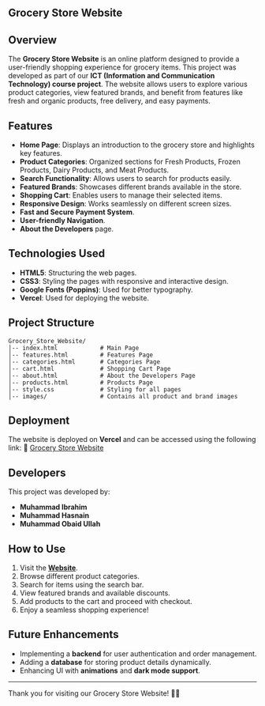 ## Grocery Store Website

## Overview
The **Grocery Store Website** is an online platform designed to provide a user-friendly shopping experience for grocery items. This project was developed as part of our **ICT (Information and Communication Technology) course project**. The website allows users to explore various product categories, view featured brands, and benefit from features like fresh and organic products, free delivery, and easy payments.

## Features
- **Home Page**: Displays an introduction to the grocery store and highlights key features.
- **Product Categories**: Organized sections for Fresh Products, Frozen Products, Dairy Products, and Meat Products.
- **Search Functionality**: Allows users to search for products easily.
- **Featured Brands**: Showcases different brands available in the store.
- **Shopping Cart**: Enables users to manage their selected items.
- **Responsive Design**: Works seamlessly on different screen sizes.
- **Fast and Secure Payment System**.
- **User-friendly Navigation**.
- **About the Developers** page.

## Technologies Used
- **HTML5**: Structuring the web pages.
- **CSS3**: Styling the pages with responsive and interactive design.
- **Google Fonts (Poppins)**: Used for better typography.
- **Vercel**: Used for deploying the website.

## Project Structure
```
Grocery_Store_Website/
│-- index.html            # Main Page
│-- features.html         # Features Page
│-- categories.html       # Categories Page
│-- cart.html             # Shopping Cart Page
│-- about.html            # About the Developers Page
│-- products.html         # Products Page
│-- style.css             # Styling for all pages
│-- images/               # Contains all product and brand images
```

## Deployment
The website is deployed on **Vercel** and can be accessed using the following link:
🔗 [Grocery Store Website](https://grocerystorewebsite-olive.vercel.app/)

## Developers
This project was developed by:
- **Muhammad Ibrahim**
- **Muhammad Hasnain**
- **Muhammad Obaid Ullah**

## How to Use
1. Visit the **[Website](https://grocerystorewebsite-olive.vercel.app/)**.
2. Browse different product categories.
3. Search for items using the search bar.
4. View featured brands and available discounts.
5. Add products to the cart and proceed with checkout.
6. Enjoy a seamless shopping experience!

## Future Enhancements
- Implementing a **backend** for user authentication and order management.
- Adding a **database** for storing product details dynamically.
- Enhancing UI with **animations** and **dark mode support**.

---
Thank you for visiting our Grocery Store Website! 🛒🚀

